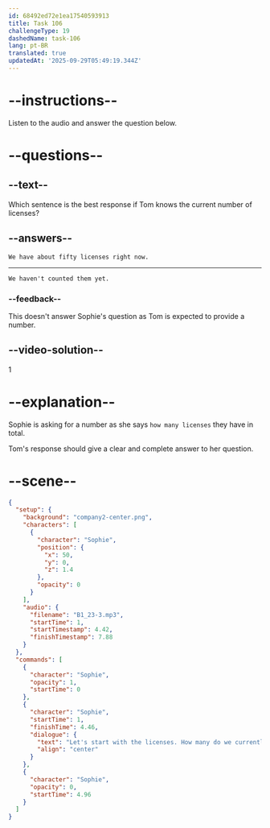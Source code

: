 ```yaml
---
id: 68492ed72e1ea17540593913
title: Task 106
challengeType: 19
dashedName: task-106
lang: pt-BR
translated: true
updatedAt: '2025-09-29T05:49:19.344Z'
---
```


<!-- (audio) Sophie: Let's start with the licenses. How many do we currently have in total? -->

<!-- SPEAKING -->

# --instructions--

Listen to the audio and answer the question below.

# --questions--

## --text--

Which sentence is the best response if Tom knows the current number of licenses?

## --answers--

`We have about fifty licenses right now.`

---

`We haven't counted them yet.`

### --feedback--

This doesn't answer Sophie's question as Tom is expected to provide a number.

## --video-solution--

1

# --explanation--

Sophie is asking for a number as she says `how many licenses` they have in total.

Tom's response should give a clear and complete answer to her question.

# --scene--

```json
{
  "setup": {
    "background": "company2-center.png",
    "characters": [
      {
        "character": "Sophie",
        "position": {
          "x": 50,
          "y": 0,
          "z": 1.4
        },
        "opacity": 0
      }
    ],
    "audio": {
      "filename": "B1_23-3.mp3",
      "startTime": 1,
      "startTimestamp": 4.42,
      "finishTimestamp": 7.88
    }
  },
  "commands": [
    {
      "character": "Sophie",
      "opacity": 1,
      "startTime": 0
    },
    {
      "character": "Sophie",
      "startTime": 1,
      "finishTime": 4.46,
      "dialogue": {
        "text": "Let's start with the licenses. How many do we currently have in total?",
        "align": "center"
      }
    },
    {
      "character": "Sophie",
      "opacity": 0,
      "startTime": 4.96
    }
  ]
}
```
